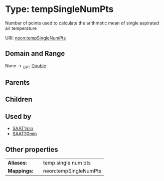 
# Type: tempSingleNumPts


Number of points used to calculate the arithmetic mean of single aspirated air temperature

URI: [neon:tempSingleNumPts](https://data.neonscience.org/tempSingleNumPts)


## Domain and Range

None ->  <sub>OPT</sub> [Double](types/Double.md)

## Parents


## Children


## Used by

 * [SAAT1min](SAAT1min.md)
 * [SAAT30min](SAAT30min.md)

## Other properties

|  |  |  |
| --- | --- | --- |
| **Aliases:** | | temp single num pts |
| **Mappings:** | | neon:tempSingleNumPts |

